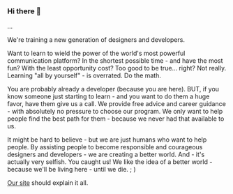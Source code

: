 ### Hi there 👋
...

We're training a new generation of designers and developers.

Want to learn to wield the power of the world's most powerful communication platform? In the shortest possible time - and have the most fun? With the least opportunity cost? Too good to be true... right? Not really. Learning "all by yourself" - is overrated. Do the math.

You are probably already a developer (because you are here). BUT, if you know someone just starting to learn - and you want to do them a huge favor, have them give us a call. We provide free advice and career guidance - with absolutely no pressure to choose our program. We only want to help people find the best path for them - because we never had that available to us.

It might be hard to believe - but we are just humans who want to help people. By assisting people to become responsible and courageous designers and developers - we are creating a better world. And - it's actually very selfish. You caught us! We like the idea of a better world - because we'll be living here - until we die. ; )

[Our site](https://perpetual.education) should explain it all.



<!--
**perpetual-education/perpetual-education** is a ✨ _special_ ✨ repository because its `README.md` (this file) appears on your GitHub profile.

Here are some ideas to get you started:

- 🔭 I’m currently working on ...
- 🌱 I’m currently learning ...
- 👯 I’m looking to collaborate on ...
- 🤔 I’m looking for help with ...
- 💬 Ask me about ...
- 📫 How to reach me: ...
- 😄 Pronouns: ...
- ⚡ Fun fact: ...
-->
